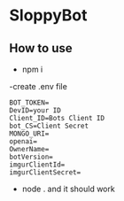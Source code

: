 # SloppyBot

## How to use

- npm i 

-create .env file

```
BOT_TOKEN= 
DevID=your ID
Client_ID=Bots Client ID
bot_CS=Client Secret
MONGO_URI=
openai=
OwnerName=
botVersion=
imgurClientId=
imgurClientSecret=
```

- node . and it should work
